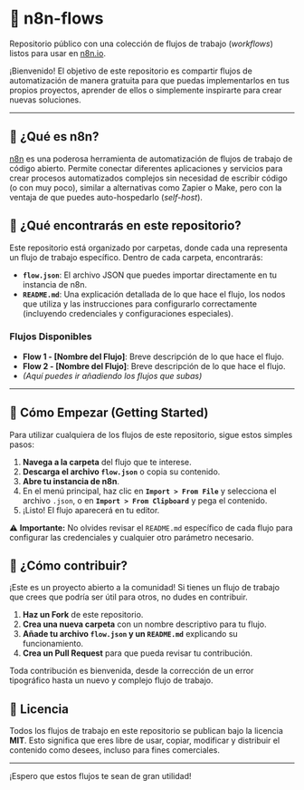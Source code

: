 # 🚀 n8n-flows

Repositorio público con una colección de flujos de trabajo (*workflows*) listos para usar en [n8n.io](https://n8n.io/).

¡Bienvenido! El objetivo de este repositorio es compartir flujos de automatización de manera gratuita para que puedas implementarlos en tus propios proyectos, aprender de ellos o simplemente inspirarte para crear nuevas soluciones.

---

## 🤔 ¿Qué es n8n?

[n8n](https://n8n.io/) es una poderosa herramienta de automatización de flujos de trabajo de código abierto. Permite conectar diferentes aplicaciones y servicios para crear procesos automatizados complejos sin necesidad de escribir código (o con muy poco), similar a alternativas como Zapier o Make, pero con la ventaja de que puedes auto-hospedarlo (*self-host*).

## 📂 ¿Qué encontrarás en este repositorio?

Este repositorio está organizado por carpetas, donde cada una representa un flujo de trabajo específico. Dentro de cada carpeta, encontrarás:

*   **`flow.json`**: El archivo JSON que puedes importar directamente en tu instancia de n8n.
*   **`README.md`**: Una explicación detallada de lo que hace el flujo, los nodos que utiliza y las instrucciones para configurarlo correctamente (incluyendo credenciales y configuraciones especiales).

### Flujos Disponibles

*   **Flow 1 - [Nombre del Flujo]**: Breve descripción de lo que hace el flujo.
*   **Flow 2 - [Nombre del Flujo]**: Breve descripción de lo que hace el flujo.
*   *(Aquí puedes ir añadiendo los flujos que subas)*

---

## 🚀 Cómo Empezar (Getting Started)

Para utilizar cualquiera de los flujos de este repositorio, sigue estos simples pasos:

1.  **Navega a la carpeta** del flujo que te interese.
2.  **Descarga el archivo `flow.json`** o copia su contenido.
3.  **Abre tu instancia de n8n**.
4.  En el menú principal, haz clic en **`Import > From File`** y selecciona el archivo `.json`, o en **`Import > From Clipboard`** y pega el contenido.
5.  ¡Listo! El flujo aparecerá en tu editor.

⚠️ **Importante:** No olvides revisar el `README.md` específico de cada flujo para configurar las credenciales y cualquier otro parámetro necesario.

## 🤝 ¿Cómo contribuir?

¡Este es un proyecto abierto a la comunidad! Si tienes un flujo de trabajo que crees que podría ser útil para otros, no dudes en contribuir.

1.  **Haz un Fork** de este repositorio.
2.  **Crea una nueva carpeta** con un nombre descriptivo para tu flujo.
3.  **Añade tu archivo `flow.json` y un `README.md`** explicando su funcionamiento.
4.  **Crea un Pull Request** para que pueda revisar tu contribución.

Toda contribución es bienvenida, desde la corrección de un error tipográfico hasta un nuevo y complejo flujo de trabajo.

## 📄 Licencia

Todos los flujos de trabajo en este repositorio se publican bajo la licencia **MIT**. Esto significa que eres libre de usar, copiar, modificar y distribuir el contenido como desees, incluso para fines comerciales.

---

¡Espero que estos flujos te sean de gran utilidad!
